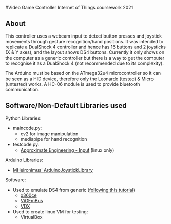 #Video Game Controller
Internet of Things coursework 2021

## About
This controller uses a webcam input to detect button presses and joystick movements through gesture recognition/hand positions. It was intended to replicate a DualShock 4 controller and hence has 16 buttons and 2 joysticks (X & Y axes), and the layout shows DS4 buttons. Currently it only shows on the computer as a generic controller but there is a way to get the computer to recognise it as a DualShock 4 (not recommended due to its complexity).

The Arduino must be based on the ATmega32u4 microcontroller so it can be seen as a HID device, therefore only the Leonardo (tested) & Micro (untested) works. A HC-06 module is used to provide bluetooth communication.

## Software/Non-Default Libraries used
Python Libraries:
- maincode.py:
    - cv2 for image manipulation
    - mediapipe for hand recognition
- testcode.py:
    - [Approximate Engineering - Input](https://approxeng.github.io/approxeng.input/index.html) (linux only)

Arduino Libraries:
- [MHeironimus' ArduinoJoystickLibrary](https://github.com/MHeironimus/ArduinoJoystickLibrary)

Software: 
- Used to emulate DS4 from generic ([following this tutorial](https://forums.vigem.org/topic/272/x360ce-to-vigem))
    - [x360ce](https://www.x360ce.com/)
    - [ViGEmBus](https://github.com/ViGEm/ViGEmBus/)
    - [VDX](https://buildbot.vigem.org/builds/VDX/master/)
- Used to create linux VM for testing:
    - VirtualBox
